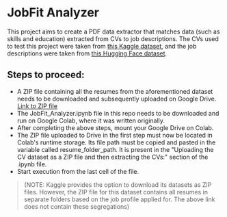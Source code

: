 # JobFit Analyzer

This project aims to create a PDF data extractor that matches data (such as skills and education) extracted from CVs to job descriptions.
The CVs used to test this project were taken from [this Kaggle dataset](https://www.kaggle.com/datasets/snehaanbhawal/resume-dataset), and the job descriptions were taken from [this Hugging Face dataset](https://huggingface.co/datasets/jacob-hugging-face/job-descriptions).

## Steps to proceed:
- A ZIP file containing all the resumes from the aforementioned dataset needs to be downloaded and subsequently uploaded on Google Drive.
[Link to ZIP file](https://drive.google.com/file/d/1oAW3x5qwUt3E9gBNvR-ac-RyYJgXDrXz/view?usp=sharing)
- The JobFit_Analyzer.ipynb file in this repo needs to be downloaded and run on Google Colab, where it was written originally.
- After completing the above steps, mount your Google Drive on Colab.
- The ZIP file uploaded to Drive in the first step must now be located in Colab's runtime storage. Its file path must be copied and pasted in the variable called resume_folder_path. It is present in the "Uploading the CV dataset as a ZIP file and then extracting the CVs:" section of the .ipynb file.
- Start execution from the last cell of the file.
>(NOTE: Kaggle provides the option to download its datasets as ZIP files. However, the ZIP file for this dataset contains all resumes in separate folders based on the job profile applied for. The above link does not contain these segregations)
